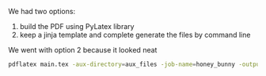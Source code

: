 We had two options:

1. build the PDF using PyLatex library
2. keep a jinja template and complete generate the files by command line

We went with option 2 because it looked neat

```bash
pdflatex main.tex -aux-directory=aux_files -job-name=honey_bunny -output-directory=certificates -quiet
```